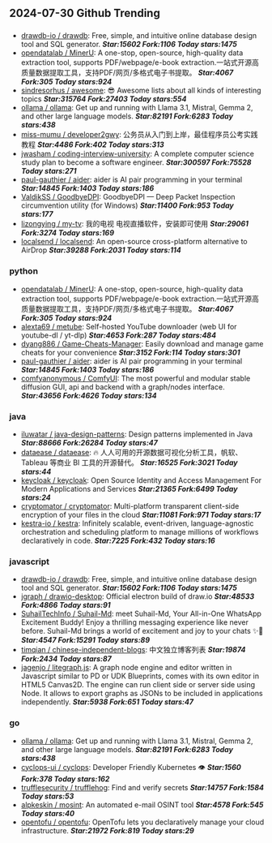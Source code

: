 ## 2024-07-30 Github Trending

### 
* [drawdb-io / drawdb](https://github.com/drawdb-io/drawdb): Free, simple, and intuitive online database design tool and SQL generator. ***Star:15602 Fork:1106 Today stars:1475***
* [opendatalab / MinerU](https://github.com/opendatalab/MinerU): A one-stop, open-source, high-quality data extraction tool, supports PDF/webpage/e-book extraction.一站式开源高质量数据提取工具，支持PDF/网页/多格式电子书提取。 ***Star:4067 Fork:305 Today stars:924***
* [sindresorhus / awesome](https://github.com/sindresorhus/awesome): 😎 Awesome lists about all kinds of interesting topics ***Star:315764 Fork:27403 Today stars:554***
* [ollama / ollama](https://github.com/ollama/ollama): Get up and running with Llama 3.1, Mistral, Gemma 2, and other large language models. ***Star:82191 Fork:6283 Today stars:438***
* [miss-mumu / developer2gwy](https://github.com/miss-mumu/developer2gwy): 公务员从入门到上岸，最佳程序员公考实践教程 ***Star:4486 Fork:402 Today stars:313***
* [jwasham / coding-interview-university](https://github.com/jwasham/coding-interview-university): A complete computer science study plan to become a software engineer. ***Star:300597 Fork:75528 Today stars:271***
* [paul-gauthier / aider](https://github.com/paul-gauthier/aider): aider is AI pair programming in your terminal ***Star:14845 Fork:1403 Today stars:186***
* [ValdikSS / GoodbyeDPI](https://github.com/ValdikSS/GoodbyeDPI): GoodbyeDPI — Deep Packet Inspection circumvention utility (for Windows) ***Star:11400 Fork:953 Today stars:177***
* [lizongying / my-tv](https://github.com/lizongying/my-tv): 我的电视 电视直播软件，安装即可使用 ***Star:29061 Fork:3274 Today stars:169***
* [localsend / localsend](https://github.com/localsend/localsend): An open-source cross-platform alternative to AirDrop ***Star:39288 Fork:2031 Today stars:114***

### python
* [opendatalab / MinerU](https://github.com/opendatalab/MinerU): A one-stop, open-source, high-quality data extraction tool, supports PDF/webpage/e-book extraction.一站式开源高质量数据提取工具，支持PDF/网页/多格式电子书提取。 ***Star:4067 Fork:305 Today stars:924***
* [alexta69 / metube](https://github.com/alexta69/metube): Self-hosted YouTube downloader (web UI for youtube-dl / yt-dlp) ***Star:4653 Fork:287 Today stars:484***
* [dyang886 / Game-Cheats-Manager](https://github.com/dyang886/Game-Cheats-Manager): Easily download and manage game cheats for your convenience ***Star:3152 Fork:114 Today stars:301***
* [paul-gauthier / aider](https://github.com/paul-gauthier/aider): aider is AI pair programming in your terminal ***Star:14845 Fork:1403 Today stars:186***
* [comfyanonymous / ComfyUI](https://github.com/comfyanonymous/ComfyUI): The most powerful and modular stable diffusion GUI, api and backend with a graph/nodes interface. ***Star:43656 Fork:4626 Today stars:134***

### java
* [iluwatar / java-design-patterns](https://github.com/iluwatar/java-design-patterns): Design patterns implemented in Java ***Star:88666 Fork:26284 Today stars:47***
* [dataease / dataease](https://github.com/dataease/dataease): 🔥 人人可用的开源数据可视化分析工具，帆软、Tableau 等商业 BI 工具的开源替代。 ***Star:16525 Fork:3021 Today stars:44***
* [keycloak / keycloak](https://github.com/keycloak/keycloak): Open Source Identity and Access Management For Modern Applications and Services ***Star:21365 Fork:6499 Today stars:24***
* [cryptomator / cryptomator](https://github.com/cryptomator/cryptomator): Multi-platform transparent client-side encryption of your files in the cloud ***Star:11081 Fork:971 Today stars:17***
* [kestra-io / kestra](https://github.com/kestra-io/kestra): Infinitely scalable, event-driven, language-agnostic orchestration and scheduling platform to manage millions of workflows declaratively in code. ***Star:7225 Fork:432 Today stars:16***

### javascript
* [drawdb-io / drawdb](https://github.com/drawdb-io/drawdb): Free, simple, and intuitive online database design tool and SQL generator. ***Star:15602 Fork:1106 Today stars:1475***
* [jgraph / drawio-desktop](https://github.com/jgraph/drawio-desktop): Official electron build of draw.io ***Star:48533 Fork:4866 Today stars:91***
* [SuhailTechInfo / Suhail-Md](https://github.com/SuhailTechInfo/Suhail-Md): meet Suhail-Md, Your All-in-One WhatsApp Excitement Buddy! Enjoy a thrilling messaging experience like never before. Suhail-Md brings a world of excitement and joy to your chats ✨🤖 ***Star:4547 Fork:15291 Today stars:89***
* [timqian / chinese-independent-blogs](https://github.com/timqian/chinese-independent-blogs): 中文独立博客列表 ***Star:19874 Fork:2434 Today stars:87***
* [jagenjo / litegraph.js](https://github.com/jagenjo/litegraph.js): A graph node engine and editor written in Javascript similar to PD or UDK Blueprints, comes with its own editor in HTML5 Canvas2D. The engine can run client side or server side using Node. It allows to export graphs as JSONs to be included in applications independently. ***Star:5938 Fork:651 Today stars:47***

### go
* [ollama / ollama](https://github.com/ollama/ollama): Get up and running with Llama 3.1, Mistral, Gemma 2, and other large language models. ***Star:82191 Fork:6283 Today stars:438***
* [cyclops-ui / cyclops](https://github.com/cyclops-ui/cyclops): Developer Friendly Kubernetes 👁️ ***Star:1560 Fork:378 Today stars:162***
* [trufflesecurity / trufflehog](https://github.com/trufflesecurity/trufflehog): Find and verify secrets ***Star:14757 Fork:1584 Today stars:53***
* [alpkeskin / mosint](https://github.com/alpkeskin/mosint): An automated e-mail OSINT tool ***Star:4578 Fork:545 Today stars:40***
* [opentofu / opentofu](https://github.com/opentofu/opentofu): OpenTofu lets you declaratively manage your cloud infrastructure. ***Star:21972 Fork:819 Today stars:29***
